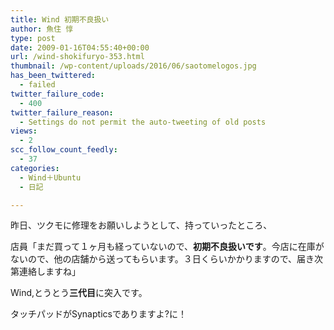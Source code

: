 ```yaml
---
title: Wind 初期不良扱い
author: 魚住 惇
type: post
date: 2009-01-16T04:55:40+00:00
url: /wind-shokifuryo-353.html
thumbnail: /wp-content/uploads/2016/06/saotomelogos.jpg
has_been_twittered:
  - failed
twitter_failure_code:
  - 400
twitter_failure_reason:
  - Settings do not permit the auto-tweeting of old posts
views:
  - 2
scc_follow_count_feedly:
  - 37
categories:
  - Wind＋Ubuntu
  - 日記

---
```

昨日、ツクモに修理をお願いしようとして、持っていったところ、

店員「まだ買って１ヶ月も経っていないので、**初期不良扱いです**。今店に在庫がないので、他の店舗から送ってもらいます。３日くらいかかりますので、届き次第連絡しますね」

Wind,とうとう**三代目**に突入です。

タッチパッドがSynapticsでありますよ?に！